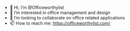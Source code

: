 - 👋 Hi, I’m @Officeworthylist
- 👀 I’m interested in office management and design
- 💞️ I’m looking to collaborate on office related applications
- 📫 How to reach me: https://officeworthylist.com/

<!---
Officeworthylist/Officeworthylist is a ✨ special ✨ repository because its `README.md` (this file) appears on your GitHub profile.
You can click the Preview link to take a look at your changes.
--->
